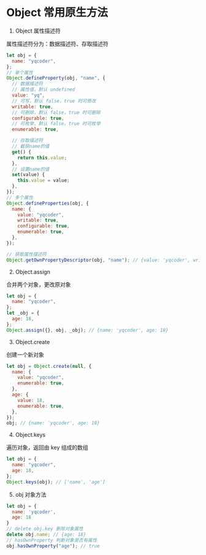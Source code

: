 # Object 常用原生方法

1. Object 属性描述符

属性描述符分为：数据描述符、存取描述符

```js
let obj = {
  name: "yqcoder",
};
// 单个属性
Object.defineProperty(obj, "name", {
  // 数据描述符
  // 属性值，默认 undefined
  value: "yq",
  // 可写，默认 false，true 时可修改
  writable: true,
  // 可删除，默认 false，true 时可删除
  configurable: true,
  // 可枚举，默认 false，true 时可枚举
  enumerable: true,

  // 存取描述符
  // 截获name的值
  get() {
    return this.value;
  },
  // 设置name的值
  set(value) {
    this.value = value;
  },
});
// 多个属性
Object.defineProperties(obj, {
  name: {
    value: "yqcoder",
    writable: true,
    configurable: true,
    enumerable: true,
  },
});

// 获取属性描述符
Object.getOwnPropertyDescriptor(obj, "name"); // {value: 'yqcoder', writable: true, enumerable: true, configurable: true}
```

2. Object.assign

合并两个对象，更改原对象

```js
let obj = {
  name: "yqcoder",
};
let _obj = {
  age: 18,
};
Object.assign({}, obj, _obj); // {name: 'yqcoder', age: 18}
```

3. Object.create

创建一个新对象

```js
let obj = Object.create(null, {
  name: {
    value: "yqcoder",
    enumerable: true,
  },
  age: {
    value: 18,
    enumerable: true,
  },
});
obj; // {name: 'yqcoder', age: 18}
```

4. Object.keys

遍历对象，返回由 key 组成的数组

```js
let obj = {
  name: "yqcoder",
  age: 18,
};
Object.keys(obj); // ['name', 'age']
```

5. obj 对象方法 

```js
let obj = {
  name: 'yqcoder',
  age: 18
}
// delete obj.key 删除对象属性
delete obj.name; // {age: 18}
// hasOwnProperty 判断对象是否有属性
obj.hasOwnProperty("age"); // true
```

